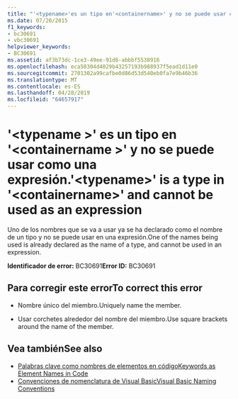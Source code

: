 ```yaml
---
title: "'<typename>'es un tipo en'<containername>' y no se puede usar como una expresión."
ms.date: 07/20/2015
f1_keywords:
- bc30691
- vbc30691
helpviewer_keywords:
- BC30691
ms.assetid: af3b73dc-1ce3-49ee-91d6-abbbf5538916
ms.openlocfilehash: eca50304d4029b43257193b988937f5ead1d11e0
ms.sourcegitcommit: 2701302a99cafbe0d86d53d540eb0fa7e9b46b36
ms.translationtype: MT
ms.contentlocale: es-ES
ms.lasthandoff: 04/28/2019
ms.locfileid: "64657917"
---
```

# <a name="typename-is-a-type-in-containername-and-cannot-be-used-as-an-expression"></a><span data-ttu-id="4acf7-102">'\<typename >' es un tipo en '\<containername >' y no se puede usar como una expresión.</span><span class="sxs-lookup"><span data-stu-id="4acf7-102">'\<typename>' is a type in '\<containername>' and cannot be used as an expression</span></span>
<span data-ttu-id="4acf7-103">Uno de los nombres que se va a usar ya se ha declarado como el nombre de un tipo y no se puede usar en una expresión.</span><span class="sxs-lookup"><span data-stu-id="4acf7-103">One of the names being used is already declared as the name of a type, and cannot be used in an expression.</span></span>  
  
 <span data-ttu-id="4acf7-104">**Identificador de error:** BC30691</span><span class="sxs-lookup"><span data-stu-id="4acf7-104">**Error ID:** BC30691</span></span>  
  
## <a name="to-correct-this-error"></a><span data-ttu-id="4acf7-105">Para corregir este error</span><span class="sxs-lookup"><span data-stu-id="4acf7-105">To correct this error</span></span>  
  
- <span data-ttu-id="4acf7-106">Nombre único del miembro.</span><span class="sxs-lookup"><span data-stu-id="4acf7-106">Uniquely name the member.</span></span>  
  
- <span data-ttu-id="4acf7-107">Usar corchetes alrededor del nombre del miembro.</span><span class="sxs-lookup"><span data-stu-id="4acf7-107">Use square brackets around the name of the member.</span></span>  
  
## <a name="see-also"></a><span data-ttu-id="4acf7-108">Vea también</span><span class="sxs-lookup"><span data-stu-id="4acf7-108">See also</span></span>

- [<span data-ttu-id="4acf7-109">Palabras clave como nombres de elementos en código</span><span class="sxs-lookup"><span data-stu-id="4acf7-109">Keywords as Element Names in Code</span></span>](../../visual-basic/programming-guide/program-structure/keywords-as-element-names-in-code.md)
- [<span data-ttu-id="4acf7-110">Convenciones de nomenclatura de Visual Basic</span><span class="sxs-lookup"><span data-stu-id="4acf7-110">Visual Basic Naming Conventions</span></span>](../../visual-basic/programming-guide/program-structure/naming-conventions.md)
